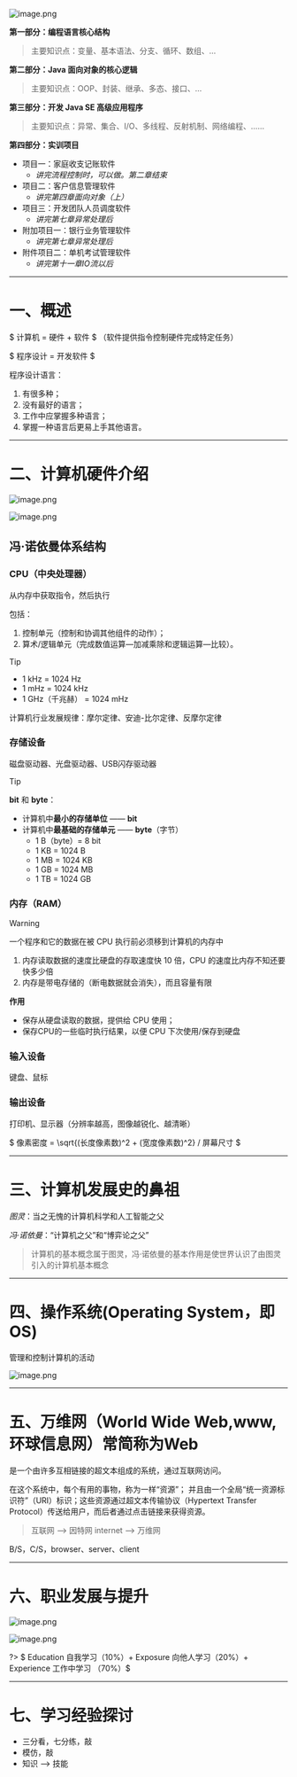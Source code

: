 ![image.png](https://cdn.gxmnzl.xyz/img/SE0001.png) 

**第一部分：编程语言核心结构**

> 主要知识点：变量、基本语法、分支、循环、数组、… 

**第二部分：Java 面向对象的核心逻辑**  

> 主要知识点：OOP、封装、继承、多态、接口、… 

**第三部分：开发 Java SE 高级应用程序**  

> 主要知识点：异常、集合、I/O、多线程、反射机制、网络编程、…… 

**第四部分：实训项目**   

- 项目一：家庭收支记账软件
  - *讲完流程控制时，可以做。第二章结束*
- 项目二：客户信息管理软件
  - *讲完第四章面向对象（上）*
- 项目三：开发团队人员调度软件
  - *讲完第七章异常处理后*   
- 附加项目一：银行业务管理软件
  -  *讲完第七章异常处理后*
- 附件项目二：单机考试管理软件 
  - *讲完第十一章IO流以后*

---

# 
# **一、概述**

$ 计算机 = 硬件 + 软件 $ （软件提供指令控制硬件完成特定任务）

$ 程序设计 = 开发软件 $

程序设计语言：
  1. 有很多种；  
  2. 没有最好的语言；  
  3. 工作中应掌握多种语言；  
  4. 掌握一种语言后更易上手其他语言。  

---
# **二、计算机硬件介绍**

![image.png](https://cdn.gxmnzl.xyz/img/SE0002.png)

![image.png](https://cdn.gxmnzl.xyz/img/SE0003.png)

## 冯·诺依曼体系结构
	
### CPU（中央处理器）

从内存中获取指令，然后执行

包括：  
1. 控制单元（控制和协调其他组件的动作）；  
2. 算术/逻辑单元（完成数值运算—加减乘除和逻辑运算—比较）。  

> [!TIP]
> - 1 kHz = 1024 Hz
> - 1 mHz = 1024 kHz
> - 1 GHz（千兆赫） = 1024 mHz

计算机行业发展规律：摩尔定律、安迪-比尔定律、反摩尔定律
		
### 存储设备

磁盘驱动器、光盘驱动器、USB闪存驱动器  

> [!TIP]
> **bit** 和 **byte**：
> - 计算机中**最小的存储单位** —— **bit**  
> - 计算机中**最基础的存储单元** —— **byte**（字节）    
>   - 1 B（byte）= 8 bit
>   - 1 KB = 1024 B
>   - 1 MB = 1024 KB
>   - 1 GB = 1024 MB
>   - 1 TB = 1024 GB


### 内存（RAM）

> [!WARNING]
> 一个程序和它的数据在被 CPU 执行前必须移到计算机的内存中  

1. 内存读取数据的速度比硬盘的存取速度快 10 倍，CPU 的速度比内存不知还要快多少倍
2. 内存是带电存储的（断电数据就会消失），而且容量有限  


**作用**
- 保存从硬盘读取的数据，提供给 CPU 使用；
- 保存CPU的一些临时执行结果，以便 CPU 下次使用/保存到硬盘

### 输入设备

键盘、鼠标  

### 输出设备

打印机、显示器（分辨率越高，图像越锐化、越清晰）  

$ 像素密度 = \sqrt{(长度像素数)^2 + (宽度像素数)^2} / 屏幕尺寸 $

---
# **三、计算机发展史的鼻祖**

*图灵*：当之无愧的计算机科学和人工智能之父  

*冯·诺依曼*：“计算机之父”和“博弈论之父”  

> 计算机的基本概念属于图灵，冯·诺依曼的基本作用是使世界认识了由图灵引入的计算机基本概念

---
# **四、操作系统(Operating System，即OS)**

管理和控制计算机的活动 

![image.png](https://cdn.gxmnzl.xyz/img/SE0004.png)

---
# **五、万维网（World Wide Web,www,环球信息网）常简称为Web**

是一个由许多互相链接的超文本组成的系统，通过互联网访问。  

在这个系统中，每个有用的事物，称为一样“资源”；
并且由一个全局“统一资源标识符”（URI）标识；这些资源通过超文本传输协议（Hypertext Transfer Protocol）传送给用户，而后者通过点击链接来获得资源。 

> 互联网 --> 因特网 internet --> 万维网    

B/S，C/S，browser、server、client

---
# **六、职业发展与提升**

![image.png](https://cdn.gxmnzl.xyz/img/SE0005.png)

![image.png](https://cdn.gxmnzl.xyz/img/SE0006.png)   


?> $ Education 自我学习（10\%）+ Exposure 向他人学习（20\%）+ Experience 工作中学习 （70\%）$

---
# **七、学习经验探讨**

- 三分看，七分练，敲  
- 模仿，敲  
- 知识 --> 技能


